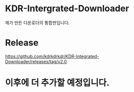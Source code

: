 # KDR-Intergrated-Downloader

제가 만든 다운로더의 통합판입니다.


# Release

https://github.com/kdrkdrkdr/KDR-Integrated-Downloader/releases/tag/v2.0


# 이후에 더 추가할 예정입니다.
